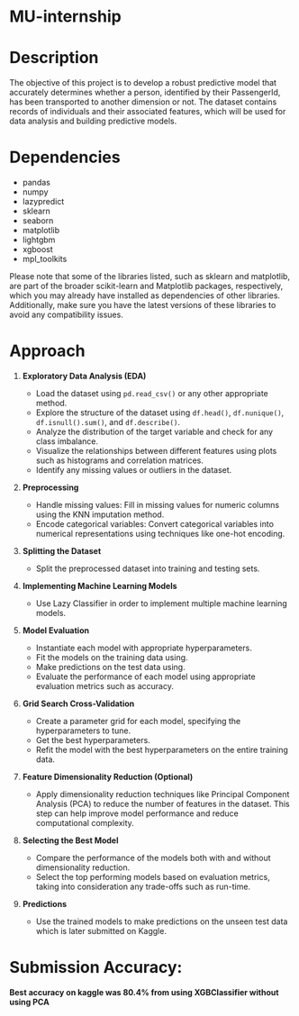 # MU-internship

# Description

The objective of this project is to develop a robust predictive model that accurately determines whether a person, identified by their PassengerId, has been transported to another dimension or not. The dataset contains records of individuals and their associated features, which will be used for data analysis and building predictive models.

# Dependencies

- pandas
- numpy
- lazypredict
- sklearn
- seaborn
- matplotlib
- lightgbm
- xgboost
- mpl_toolkits

Please note that some of the libraries listed, such as sklearn and matplotlib, are part of the broader scikit-learn and Matplotlib packages, respectively, which you may already have installed as dependencies of other libraries. Additionally, make sure you have the latest versions of these libraries to avoid any compatibility issues.

# Approach

1. **Exploratory Data Analysis (EDA)**

   - Load the dataset using `pd.read_csv()` or any other appropriate method.
   - Explore the structure of the dataset using `df.head()`, `df.nunique()`, `df.isnull().sum()`, and `df.describe()`.
   - Analyze the distribution of the target variable and check for any class imbalance.
   - Visualize the relationships between different features using plots such as histograms and correlation matrices.
   - Identify any missing values or outliers in the dataset.

2. **Preprocessing**

   - Handle missing values: Fill in missing values for numeric columns using the KNN imputation method.
   - Encode categorical variables: Convert categorical variables into numerical representations using techniques like one-hot encoding.

3. **Splitting the Dataset**

   - Split the preprocessed dataset into training and testing sets.

4. **Implementing Machine Learning Models**

   - Use Lazy Classifier in order to implement multiple machine learning models.

5. **Model Evaluation**

   - Instantiate each model with appropriate hyperparameters.
   - Fit the models on the training data using.
   - Make predictions on the test data using.
   - Evaluate the performance of each model using appropriate evaluation metrics such as accuracy.

6. **Grid Search Cross-Validation**

   - Create a parameter grid for each model, specifying the hyperparameters to tune.
   - Get the best hyperparameters.
   - Refit the model with the best hyperparameters on the entire training data.

7. **Feature Dimensionality Reduction (Optional)**

   - Apply dimensionality reduction techniques like Principal Component Analysis (PCA) to reduce the number of features in the dataset. This step can help improve model performance and reduce computational complexity.

8. **Selecting the Best Model**

   - Compare the performance of the models both with and without dimensionality reduction.
   - Select the top performing models based on evaluation metrics, taking into consideration any trade-offs such as run-time.

9. **Predictions**

   - Use the trained models to make predictions on the unseen test data which is later submitted on Kaggle.

# Submission Accuracy:

 **Best accuracy on kaggle was 80.4% from using XGBClassifier without using PCA**
